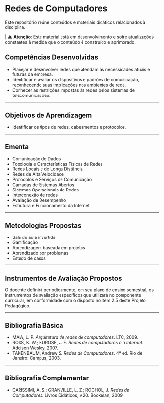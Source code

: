 # Redes de Computadores

Este repositório reúne conteúdos e materiais didáticos relacionados à disciplina.

| ⚠️ **Atenção**: Este material está em desenvolvimento e sofre atualizações constantes à medida que o conteúdo é construído e aprimorado.


## Competências Desenvolvidas

- Planejar e desenvolver redes que atendam às necessidades atuais e futuras da empresa.  
- Identificar e avaliar os dispositivos e padrões de comunicação, reconhecendo suas implicações nos ambientes de rede.  
- Conhecer as restrições impostas às redes pelos sistemas de telecomunicações.  

---

## Objetivos de Aprendizagem

- Identificar os tipos de redes, cabeamentos e protocolos.  

---

## Ementa

- Comunicação de Dados  
- Topologia e Características Físicas de Redes  
- Redes Locais e de Longa Distância  
- Redes de Alta Velocidade  
- Protocolos e Serviços de Comunicação  
- Camadas de Sistemas Abertos  
- Sistemas Operacionais de Redes  
- Interconexão de redes  
- Avaliação de Desempenho  
- Estrutura e Funcionamento da Internet  

---

## Metodologias Propostas

- Sala de aula invertida  
- Gamificação  
- Aprendizagem baseada em projetos  
- Aprendizado por problemas  
- Estudo de casos  

---

## Instrumentos de Avaliação Propostos

O docente definirá periodicamente, em seu plano de ensino semestral, os instrumentos de avaliação específicos que utilizará no componente curricular, em conformidade com o disposto no item 2.5 deste Projeto Pedagógico.

---

## Bibliografia Básica

- MAIA, L. P. *Arquitetura de redes de computadores*. LTC, 2009.  
- ROSS, K. W.; KUROSE, J. F. *Redes de computadores e a Internet*. Addison Wesley, 2007.  
- TANENBAUM, Andrew S. *Redes de Computadores*. 4ª ed. Rio de Janeiro: Campus, 2003.  

---

## Bibliografia Complementar

- CARISSIMI, A. S.; GRANVILLE, L. Z.; ROCHOL, J. *Redes de Computadores*. Livros Didáticos, v.20. Bookman, 2009.  
